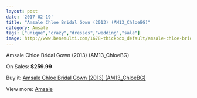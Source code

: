 ```yaml
---
layout: post
date: '2017-02-19'
title: "Amsale Chloe Bridal Gown (2013) (AM13_ChloeBG)"
category: Amsale
tags: ["unique","crazy","dresses","wedding","sale"]
image: http://www.benemulti.com/1678-thickbox_default/amsale-chloe-bridal-gown-2013-am13chloebg.jpg
---
```

Amsale Chloe Bridal Gown (2013) (AM13_ChloeBG)

On Sales: **$259.99**
<a href="https://www.benemulti.com/en/amsalenbsp/652-amsale-chloe-bridal-gown-2013-am13chloebg.html"><amp-img layout="responsive" width="600" height="600" src="//www.benemulti.com/1678-thickbox_default/amsale-chloe-bridal-gown-2013-am13chloebg.jpg" alt="Amsale Chloe Bridal Gown (2013) (AM13_ChloeBG) 0" /></a>
<a href="https://www.benemulti.com/en/amsalenbsp/652-amsale-chloe-bridal-gown-2013-am13chloebg.html"><amp-img layout="responsive" width="600" height="600" src="//www.benemulti.com/1679-thickbox_default/amsale-chloe-bridal-gown-2013-am13chloebg.jpg" alt="Amsale Chloe Bridal Gown (2013) (AM13_ChloeBG) 1" /></a>

Buy it: [Amsale Chloe Bridal Gown (2013) (AM13_ChloeBG)](https://www.benemulti.com/en/amsalenbsp/652-amsale-chloe-bridal-gown-2013-am13chloebg.html "Amsale Chloe Bridal Gown (2013) (AM13_ChloeBG)")

View more: [Amsale](https://www.benemulti.com/en/8-amsalenbsp "Amsale")